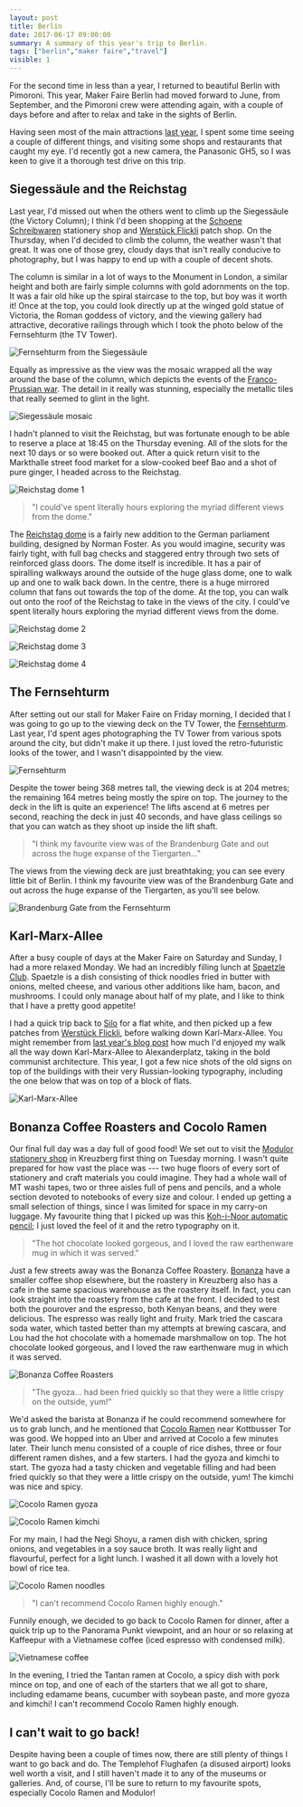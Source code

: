 ```yaml
---
layout: post
title: Berlin
date: 2017-06-17 09:00:00
summary: A summary of this year's trip to Berlin.
tags: ["berlin","maker faire","travel"]
visible: 1
---
```


For the second time in less than a year, I returned to beautiful Berlin with
Pimoroni. This year, Maker Faire Berlin had moved forward to June, from
September, and the Pimoroni crew were attending again, with a couple of days
before and after to relax and take in the sights of Berlin.

Having seen most of the main attractions [last year](http://sandyjmacdonald.github.io/2016/10/14/berlin/),
I spent some time seeing a couple of different things, and visiting some shops
and restaurants that caught my eye. I'd recently got a new camera, the
Panasonic GH5, so I was keen to give it a thorough test drive on this trip.

## Siegessäule and the Reichstag

Last year, I'd missed out when the others went to climb up the Siegessäule (the
Victory Column); I think I'd been shopping at the
[Schoene Schreibwaren](http://www.schoeneschreibwaren.com/home.html) stationery
shop and [Werstück Flickli](http://flickli.de/de/) patch shop. On the Thursday,
when I'd decided to climb the column, the weather wasn't that great. It was one
of those grey, cloudy days that isn't really conducive to photography, but I was
happy to end up with a couple of decent shots.

The column is similar in a lot of ways to the Monument in London, a similar
height and both are fairly simple columns with gold adornments on the top. It
was a fair old hike up the spiral staircase to the top, but boy was it worth it!
Once at the top, you could look directly up at the winged gold statue of
Victoria, the Roman goddess of victory, and the viewing gallery had attractive,
decorative railings through which I took the photo below of the Fernsehturm (the
TV Tower).

![Fernsehturm from the Siegessäule](/assets/tv-tower-from-victory-column.jpg)

Equally as impressive as the view was the mosaic wrapped all the way around the
base of the column, which depicts the events of the
[Franco-Prussian war](https://en.wikipedia.org/wiki/Franco-Prussian_War). The
detail in it really was stunning, especially the metallic tiles that really
seemed to glint in the light.

![Siegessäule mosaic](/assets/victory-column-mosaic.jpg)

I hadn't planned to visit the Reichstag, but was fortunate enough to be able to
reserve a place at 18:45 on the Thursday evening. All of the slots for the
next 10 days or so were booked out. After a quick return visit to the Markthalle
street food market for a slow-cooked beef Bao and a shot of pure ginger, I
headed across to the Reichstag.

![Reichstag dome 1](/assets/reichstag-dome-1.jpg)

>"I could've spent literally hours exploring the myriad different views from
the dome."

The [Reichstag dome](https://en.wikipedia.org/wiki/Reichstag_dome) is a fairly
new addition to the German parliament building, designed by Norman Foster. As
you would imagine, security was fairly tight, with full bag checks and
staggered entry through two sets of reinforced glass doors. The dome itself is
incredible. It has a pair of spiralling walkways around the outside of the huge
glass dome, one to walk up and one to walk back down. In the centre, there is a
huge mirrored column that fans out towards the top of the dome. At the top, you
can walk out onto the roof of the Reichstag to take in the views of the city. I
could've spent literally hours exploring the myriad different views from the
dome.

![Reichstag dome 2](/assets/reichstag-dome-2.jpg)

![Reichstag dome 3](/assets/reichstag-dome-3.jpg)

![Reichstag dome 4](/assets/reichstag-dome-4.jpg)

## The Fernsehturm

After setting out our stall for Maker Faire on Friday morning, I decided that I
was going to go up to the viewing deck on the TV Tower, the
[Fernsehturm](https://en.wikipedia.org/wiki/Fernsehturm_Berlin).
Last year, I'd spent ages photographing the TV Tower from various spots around
the city, but didn't make it up there. I just loved the retro-futuristic looks
of the tower, and I wasn't disappointed by the view.

![Fernsehturm](/assets/tv-tower-2017.jpg)

Despite the tower being 368 metres tall, the viewing deck is at 204 metres; the
remaining 164 metres being mostly the spire on top. The journey to the deck in
the lift is quite an experience! The lifts ascend at 6 metres per second,
reaching the deck in just 40 seconds, and have glass ceilings so that you can
watch as they shoot up inside the lift shaft.

>"I think my favourite view was of the Brandenburg Gate and out across the huge
expanse of the Tiergarten..."

The views from the viewing deck are just breathtaking; you can see every little
bit of Berlin. I think my favourite view was of the Brandenburg Gate and out
across the huge expanse of the Tiergarten, as you'll see below.

![Brandenburg Gate from the Fernsehturm](/assets/brandenburg-gate.jpg)

## Karl-Marx-Allee

After a busy couple of days at the Maker Faire on Saturday and Sunday, I had a
more relaxed Monday. We had an incredibly filling lunch at
[Spaetzle Club](http://www.xn--sptzleclub-r5a.de/Spatzleclub/Home.html).
Spaetzle is a dish consisting of thick noodles fried in butter with onions,
melted cheese, and various other additions like ham, bacon, and mushrooms. I
could only manage about half of my plate, and I like to think that I have a
pretty good appetite!

I had a quick trip back to
[Silo](https://www.facebook.com/pg/silocoffee/menu/?ref=page_internal) for a
flat white, and then picked up a few patches from
[Werstück Flickli](http://flickli.de/de/), before walking down Karl-Marx-Allee.
You might remember from
[last year's blog post](http://sandyjmacdonald.github.io/2016/10/14/berlin/)
how much I'd enjoyed my walk all the way down Karl-Marx-Allee to
Alexanderplatz, taking in the bold communist architecture. This year, I got a
few nice shots of the old signs on top of the buildings with their very
Russian-looking typography, including the one below that was on top of a block
of flats.

![Karl-Marx-Allee](/assets/karl-marx-allee-2017.jpg)

## Bonanza Coffee Roasters and Cocolo Ramen

Our final full day was a day full of good food! We set out to visit the
[Modulor stationery shop](https://www.modulor.de/en/) in Kreuzberg first thing
on Tuesday morning. I wasn't quite prepared for how vast the place was --- two
huge floors of every sort of stationery and craft materials you could imagine.
They had a whole wall of MT washi tapes, two or three aisles full of pens and
pencils, and a whole section devoted to notebooks of every size and colour. I
ended up getting a small selection of things, since I was limited for space in
my carry-on luggage. My favourite thing that I picked up was this
[Koh-i-Noor automatic pencil](https://www.modulor.de/en/koh-i-noor-automatic-mechanical-pencil-5608-for-oe-2-0-mm-leads-silver-black.html);
I just loved the feel of it and the retro typography on it.

>"The hot chocolate looked gorgeous, and I loved the raw earthenware mug in
which it was served."

Just a few streets away was the Bonanza Coffee Roastery.
[Bonanza](http://www.bonanzacoffee.de/) have a smaller coffee shop elsewhere,
but the roastery in Kreuzberg also has a cafe in the same spacious warehouse as
the roastery itself. In fact, you can look straight into the roastery from the
cafe at the front. I decided to test both the pourover and the espresso, both
Kenyan beans, and they were delicious. The espresso was really light and fruity.
Mark tried the cascara soda water, which tasted better than my attempts at
brewing cascara, and Lou had the hot chocolate with a homemade marshmallow on
top. The hot chocolate looked gorgeous, and I loved the raw earthenware mug in
which it was served.

![Bonanza Coffee Roasters](/assets/bonanza-hot-chocolate.jpg)

>"The gyoza... had been fried quickly so that they were a little crispy on the outside, yum!"

We'd asked the barista at Bonanza if he could recommend somewhere for us to
grab lunch, and he mentioned that
[Cocolo Ramen](https://kuchi.de/restaurant/cocolo-ramen/) near Kottbusser Tor
was good. We hopped into an Uber and arrived at Cocolo a few minutes later.
Their lunch menu consisted of a couple of rice dishes, three or four different
ramen dishes, and a few starters. I had the gyoza and kimchi to start. The
gyoza had a tasty chicken and vegetable filling and had been fried quickly so
that they were a little crispy on the outside, yum! The kimchi was nice and
spicy.

![Cocolo Ramen gyoza](/assets/cocolo-ramen-3.jpg)

![Cocolo Ramen kimchi](/assets/cocolo-ramen-2.jpg)

For my main, I had the Negi Shoyu, a ramen dish with chicken, spring onions, and
vegetables in a soy sauce broth. It was really light and flavourful, perfect for
a light lunch. I washed it all down with a lovely hot bowl of rice tea.

![Cocolo Ramen noodles](/assets/cocolo-ramen-1.jpg)

>"I can't recommend Cocolo Ramen highly enough."

Funnily enough, we decided to go back to Cocolo Ramen for dinner, after a quick
trip up to the Panorama Punkt viewpoint, and an hour or so relaxing at Kaffeepur
with a Vietnamese coffee (iced espresso with condensed milk).

![Vietnamese coffee](/assets/vietnamese-coffee.jpg)

In the evening, I tried the Tantan ramen at Cocolo, a spicy dish with pork
mince on top, and one of each of the starters that we all got to share,
including edamame beans, cucumber with soybean paste, and more gyoza and
kimchi! I can't recommend Cocolo Ramen highly enough.

## I can't wait to go back!

Despite having been a couple of times now, there are still plenty of things I
want to go back and do. The Templehof Flughafen (a disused airport) looks well
worth a visit, and I still haven't made it to any of the museums or galleries.
And, of course, I'll be sure to return to my favourite spots, especially
Cocolo Ramen and Modulor!
